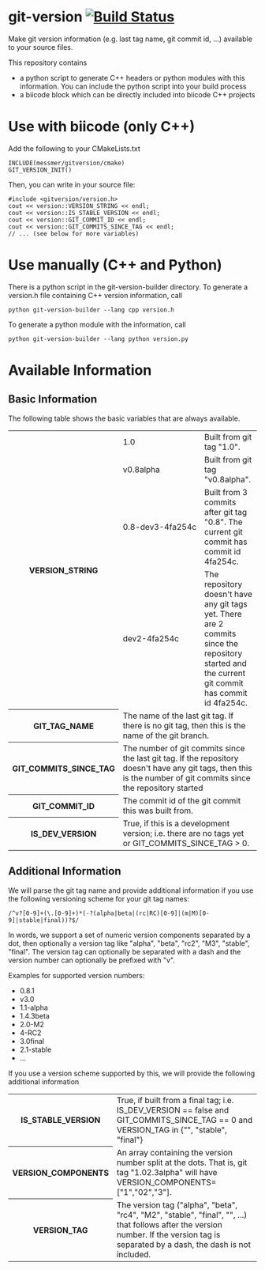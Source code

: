 # git-version [![Build Status](https://travis-ci.org/smessmer/gitversion.svg?branch=master)](https://travis-ci.org/smessmer/gitversion)
Make git version information (e.g. last tag name, git commit id, ...) available to your source files.

This repository contains
  - a python script to generate C++ headers or python modules with this information. You can include the python script into your build process
  - a biicode block which can be directly included into biicode C++ projects


Use with biicode (only C++)
================

Add the following to your CMakeLists.txt

    INCLUDE(messmer/gitversion/cmake)
    GIT_VERSION_INIT()

Then, you can write in your source file:

    #include <gitversion/version.h>
    cout << version::VERSION_STRING << endl;
    cout << version::IS_STABLE_VERSION << endl;
    cout << version::GIT_COMMIT_ID << endl;
    cout << version::GIT_COMMITS_SINCE_TAG << endl;
    // ... (see below for more variables)


Use manually (C++ and Python)
================

There is a python script in the git-version-builder directory.
To generate a version.h file containing C++ version information, call

    python git-version-builder --lang cpp version.h

To generate a python module with the information, call

    python git-version-builder --lang python version.py


Available Information
=================

Basic Information
-----------------
The following table shows the basic variables that are always available.

<table>
  <tr>
    <th rowspan="4">VERSION_STRING</th>
    <td style="white-space: nowrap;">1.0</td>
    <td>Built from git tag "1.0".</td>
  </tr>
  <tr>
    <td style="white-space: nowrap;">v0.8alpha</td>
    <td>Built from git tag "v0.8alpha".</td>
  </tr>
  <tr>
    <td style="white-space: nowrap;">0.8-dev3-4fa254c
    <td>Built from 3 commits after git tag "0.8". The current git commit has commit id 4fa254c.
  </tr>
  <tr>
    <td style="white-space: nowrap;">dev2-4fa254c</td>
    <td>The repository doesn't have any git tags yet. There are 2 commits since the repository started and the current git commit has commit id 4fa254c.</td>
  </tr>

  <tr>
    <th>GIT_TAG_NAME</th>
    <td colspan="2">The name of the last git tag. If there is no git tag, then this is the name of the git branch.</td>
  </tr>

  <tr>
    <th>GIT_COMMITS_SINCE_TAG</th>
    <td colspan="2">The number of git commits since the last git tag. If the repository doesn't have any git tags, then this is the number of git commits since the repository started</td>
  </tr>

  <tr>
    <th>GIT_COMMIT_ID</th>
    <td colspan="2">The commit id of the git commit this was built from.</td>
  </tr>

  <tr>
    <th>IS_DEV_VERSION</th>
    <td colspan="2">True, if this is a development version; i.e. there are no tags yet or GIT_COMMITS_SINCE_TAG > 0.</td>
  </tr>
</table>

Additional Information
----------------------

We will parse the git tag name and provide additional information if you use the following versioning scheme for your git tag names:

    /^v?[0-9]+(\.[0-9]+)*(-?(alpha|beta|(rc|RC)[0-9]|(m|M)[0-9]|stable|final))?$/

In words, we support a set of numeric version components separated by a dot, then optionally a version tag like "alpha", "beta", "rc2", "M3", "stable", "final". The version tag can optionally be separated with a dash and the version number can optionally be prefixed with "v".

Examples for supported version numbers:

   - 0.8.1
   - v3.0
   - 1.1-alpha
   - 1.4.3beta
   - 2.0-M2
   - 4-RC2
   - 3.0final
   - 2.1-stable
   - ...

If you use a version scheme supported by this, we will provide the following additional information

<table>
  <tr>
    <th>IS_STABLE_VERSION</th>
    <td>True, if built from a final tag; i.e. IS_DEV_VERSION == false and GIT_COMMITS_SINCE_TAG == 0 and VERSION_TAG in {"", "stable", "final"}</td>
  </tr>

  <tr>
    <th>VERSION_COMPONENTS</th>
    <td>An array containing the version number split at the dots. That is, git tag "1.02.3alpha" will have VERSION_COMPONENTS=["1","02","3"].</td>
  </tr>

  <tr>
    <th>VERSION_TAG</th>
    <td>The version tag ("alpha", "beta", "rc4", "M2", "stable", "final", "", ...) that follows after the version number. If the version tag is separated by a dash, the dash is not included.</td>
  </tr>
</table>

